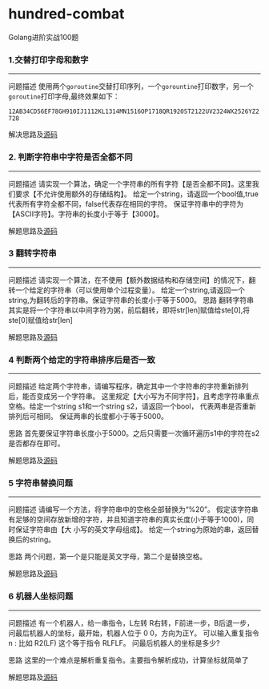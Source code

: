 # hundred-combat
Golang进阶实战100题
### 1.交替打印字母和数字
---
问题描述
使用两个`goroutine`交替打印序列，一个`gorountine`打印数字，另一个`goroutine`打印字母,最终效果如下：
   
`12AB34CD56EF78GH910IJ1112KL1314MN1516OP1718QR1920ST2122UV2324WX2526YZ2728`
   
   解决思路及[源码](https://github.com/coding-today/hundred-combat/blob/main/advancedCombat/code01.go)   
   

### 2. 判断字符串中字符是否全都不同
***
问题描述
请实现一个算法，确定一个字符串的所有字符【是否全都不同】。这里我们要求【不允许使用额外的存储结构】。 给定一个string，请返回一个bool值,true代表所有字符全都不同，false代表存在相同的字符。 保证字符串中的字符为【ASCII字符】。字符串的⻓度小于等于【3000】。      

解题思路及[源码](https://github.com/coding-today/hundred-combat/blob/main/advancedCombat/code02.go)


### 3 翻转字符串
***
问题描述
    请实现一个算法，在不使用【额外数据结构和存储空间】的情况下，翻转一个给定的字符串（可以使用单个过程变量）。
    给定一个string,请返回一个string,为翻转后的字符串。保证字符串的长度小于等于5000。
思路
    翻转字符串其实是将一个字符串以中间字符为粥，前后翻转，即将str[len]赋值给ste[0],将ste[0]赋值给str[len]

解题思路及[源码](https://github.com/coding-today/hundred-combat/blob/main/advancedCombat/code03.go)



### 4 判断两个给定的字符串排序后是否一致
***
问题描述
	给定两个字符串，请编写程序，确定其中一个字符串的字符重新排列后，能否变成另一个字符串。 这里规定【大小写为不同字符】，且考虑字符串重点空格。给定一个string s1和一个string s2，请返回一个bool， 代表两串是否重新排列后可相同。
保证两串的⻓度都小于等于5000。

思路
	首先要保证字符串⻓度小于5000。之后只需要一次循环遍历s1中的字符在s2是否都存在即可。

解题思路及[源码](https://github.com/coding-today/hundred-combat/blob/main/advancedCombat/code04.go)

### 5 字符串替换问题
***
问题描述
	请编写一个方法，将字符串中的空格全部替换为“%20”。 假定该字符串有足够的空间存放新增的字符，并且知道字符串的真实⻓度(小于等于1000)，同时保证字符串由【大 小写的英文字母组成】。
给定一个string为原始的串，返回替换后的string。

思路
	两个问题，第一个是只能是英文字母，第二个是替换空格。

解题思路及[源码](https://github.com/coding-today/hundred-combat/blob/main/advancedCombat/code05.go)

### 6 机器人坐标问题
***
问题描述
	有一个机器人，给一串指令，L左转 R右转，F前进一步，B后退一步，问最后机器人的坐标，最开始，机器人位于 0 0，方向为正Y。
可以输入重复指令n : 比如 R2(LF) 这个等于指令 RLFLF。
问最后机器人的坐标是多少?

思路
	这里的一个难点是解析重复指令。主要指令解析成功，计算坐标就简单了

解题思路及[源码](./advancedCombat/code06.go)